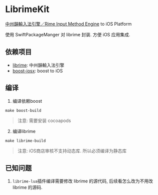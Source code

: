 # LibrimeKit

[中州韻輸入法引擎／Rime Input Method Engine](https://github.com/rime/librime) to iOS Platform

使用 SwiftPackageManger 对 librime 封装. 方便 iOS 应用集成.


## 依赖项目

* [librime](https://github.com/rime/librime): 中州韻輸入法引擎
* [boost-iosx](https://github.com/imfuxiao/boost-iosx): boost to iOS

## 编译

1. 编译依赖boost

`make boost-build`

> 注意: 需要安装 cocoapods

2. 编译librime

`make librime-build`

> 注意: iOS商店审核不支持动态库. 所以必须编译为静态库

## 已知问题

1. `librime-lua`插件编译需要修改 librime 的源代码, 后续看怎么改为不用改 librime 的源码.
